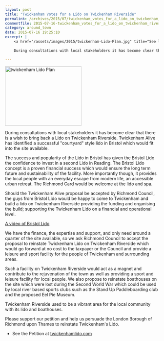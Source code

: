 ```yaml
---
layout: post
title: "Twickenham Votes for a Lido on Twickenham Riverside"
permalink: /archives/2015/07/twickenham_votes_for_a_lido_on_twickenham_riversid.html
commentfile: 2015-07-16-twickenham_votes_for_a_lido_on_twickenham_riversid
category: around_town
date: 2015-07-16 19:25:10
excerpt: |
    <a href="/assets/images/2015/twickenham-Lido-Plan.jpg" title="See larger version of - twickenham Lido Plan"><img src="/assets/images/2015/twickenham-Lido-Plan_thumb.jpg" width="150" height="116" alt="twickenham Lido Plan" class="right" /></a>
    
    During consultations with local stakeholders it has become clear that there is a wish to bring back a Lido on Twickenham Riverside. Twickenham Alive has identified a successful "courtyard" style lido in Bristol which would fit into the site available.

---
```


<a href="/assets/images/2015/twickenham-Lido-Plan.jpg" title="See larger version of - twickenham Lido Plan"><img src="/assets/images/2015/twickenham-Lido-Plan_thumb.jpg" width="250" height="194" alt="twickenham Lido Plan" class="right" /></a>

During consultations with local stakeholders it has become clear that there is a wish to bring back a Lido on Twickenham Riverside. Twickenham Alive has identified a successful "courtyard" style lido in Bristol which would fit into the site available.

The success and popularity of the Lido in Bristol has given the Bristol Lido the confidence to invest in a second Lido in Reading. The Bristol Lido concept is a proven financial success which would ensure the long term future and sustainability of the facility. More importantly though, it provides the local people with an everyday escape from modern life, an accessible urban retreat. The Richmond Card would be welcome at the lido and spa.

Should the Twickenham Alive proposal be accepted by Richmond Council, the guys from Bristol Lido would be happy to come to Twickenham and build a lido on Twickenham Riverside providing the funding and organising the build; supporting the Twickenham Lido on a financial and operational level.

[A video of Bristol Lido](http://twickenhamlido.com/video.html)

We have the finance, the expertise and support, and only need around a quarter of the site available, so we ask Richmond Council to accept the proposal to reinstate Twickenham Lido on Twickenham Riverside which would go forward at no cost to the taxpayer or the Council and provide a leisure and sport facility for the people of Twickenham and surrounding areas.

Such a facility on Twickenham Riverside would act as a magnet and contribute to the rejuvenation of the town as well as providing a sport and leisure facility for local people. We also propose to reinstate boathouses on the site which were lost during the Second World War which could be used by local river based sports clubs such as the Stand Up Paddleboarding club and the proposed Eel Pie Museum.

Twickenham Riverside used to be a vibrant area for the local community with its lido and boathouses.

Please support our petition and help us persuade the London Borough of Richmond upon Thames to reinstate Twickenham's Lido.

-   See the Petition at [twickenhamlido.com](http://twickenhamlido.com/)
